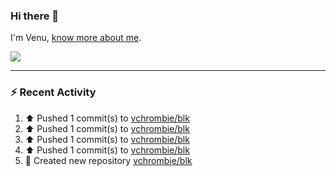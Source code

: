 ### Hi there 👋

I'm Venu, [know more about me](https://vchrombie.github.io/blog/).

![](https://komarev.com/ghpvc/?username=vchrombie&label=👀)

---

### :zap: Recent Activity

<!--RECENT_ACTIVITY:start-->
1. ⬆️ Pushed 1 commit(s) to [vchrombie/blk](https://github.com/vchrombie/blk)<br>
2. ⬆️ Pushed 1 commit(s) to [vchrombie/blk](https://github.com/vchrombie/blk)<br>
3. ⬆️ Pushed 1 commit(s) to [vchrombie/blk](https://github.com/vchrombie/blk)<br>
4. ⬆️ Pushed 1 commit(s) to [vchrombie/blk](https://github.com/vchrombie/blk)<br>
5. 📔 Created new repository [vchrombie/blk](https://github.com/vchrombie/blk)<br>
<!--RECENT_ACTIVITY:end-->

<!--
**vchrombie/vchrombie** is a ✨ _special_ ✨ repository because its `README.md` (this file) appears on your GitHub profile.

Here are some ideas to get you started:

- 🔭 I’m currently working on ...
- 🌱 I’m currently learning ...
- 👯 I’m looking to collaborate on ...
- 🤔 I’m looking for help with ...
- 💬 Ask me about ...
- 📫 How to reach me: ...
- 😄 Pronouns: ...
- ⚡ Fun fact: ...
-->
